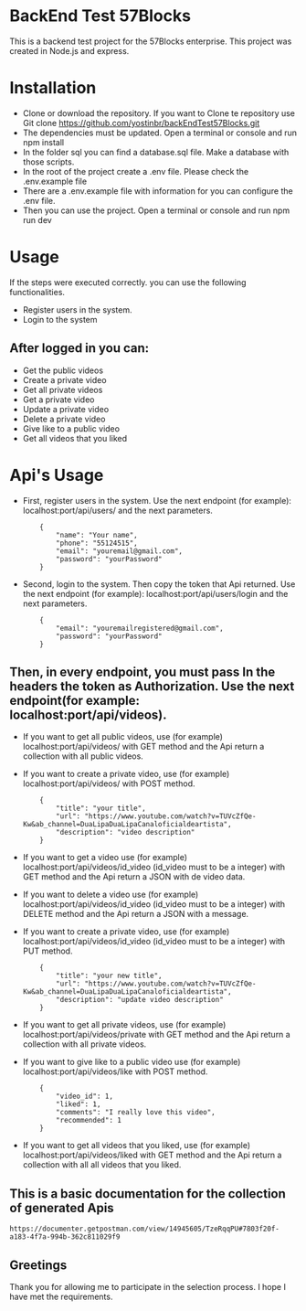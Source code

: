 # BackEnd Test 57Blocks

This is a backend test project for the 57Blocks enterprise.
This project was created in Node.js and express.

# Installation
- Clone or download the repository. If you want to Clone te repository use Git clone https://github.com/yostinbr/backEndTest57Blocks.git
- The dependencies must be updated. Open a terminal or console and run npm install
- In the folder sql you can find a database.sql file. Make a database with those scripts.
- In the root of the project create a .env file. Please check the .env.example file
- There are a .env.example file with information for you can configure the .env file.
- Then you can use the project. Open a terminal or console and run npm run dev

# Usage
If the steps were executed correctly. you can use the following functionalities.

- Register users in the system.
- Login to the system
## After logged in you can: 
- Get the public videos
- Create a private video
- Get all private videos
- Get a private video
- Update a private video
- Delete a private video
- Give like to a public video
- Get all videos that you liked
# Api's Usage
- First, register users in the system. Use the next endpoint (for example): localhost:port/api/users/ and the next parameters.
    ```
        {
            "name": "Your name",
            "phone": "55124515",
            "email": "youremail@gmail.com",
            "password": "yourPassword"
        }
    ```
- Second, login to the system. Then copy the token that Api returned. Use the next endpoint (for example): localhost:port/api/users/login and the next parameters.
    ```
        {
            "email": "youremailregistered@gmail.com",
            "password": "yourPassword"
        }
    ```
## Then, in every endpoint, you must pass In the headers  the token as Authorization. Use the next endpoint(for example: localhost:port/api/videos). 
- If you want to get all public videos, use (for example) localhost:port/api/videos/ with GET method and the Api return a collection with all public videos.

- If you want to create a private video, use (for example) localhost:port/api/videos/ with POST method.
    ```
        {
            "title": "your title",
            "url": "https://www.youtube.com/watch?v=TUVcZfQe-Kw&ab_channel=DuaLipaDuaLipaCanaloficialdeartista",
            "description": "video description"
        }
    ```

- If you want to get a video use (for example) localhost:port/api/videos/id_video (id_video must to be a integer) with GET method and the Api return a JSON with de video data.

- If you want to delete a video use (for example) localhost:port/api/videos/id_video (id_video must to be a integer) with DELETE method and the Api return a JSON with a message.

- If you want to create a private video, use (for example) localhost:port/api/videos/id_video (id_video must to be a integer) with PUT method.
    ```
        {
            "title": "your new title",
            "url": "https://www.youtube.com/watch?v=TUVcZfQe-Kw&ab_channel=DuaLipaDuaLipaCanaloficialdeartista",
            "description": "update video description"
        }
    ```

- If you want to get all private videos, use (for example) localhost:port/api/videos/private with GET method and the Api return a collection with all private videos.

- If you want to give like to a public video use (for example) localhost:port/api/videos/like with POST method.
    ```
        {
            "video_id": 1,
            "liked": 1,
            "comments": "I really love this video",
            "recommended": 1
        }
    ```

- If you want to get all videos that you liked, use (for example) localhost:port/api/videos/liked with GET method and the Api return a collection with all all videos that you liked.

## This is a basic documentation for the collection of generated Apis

    https://documenter.getpostman.com/view/14945605/TzeRqqPU#7803f20f-a183-4f7a-994b-362c811029f9

## Greetings
Thank you for allowing me to participate in the selection process. I hope I have met the requirements.